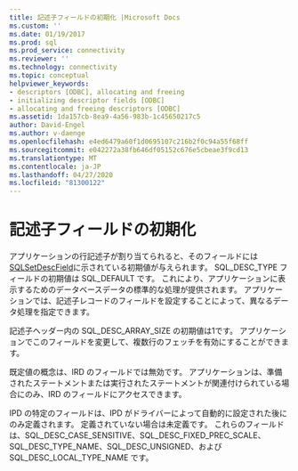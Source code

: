 ```yaml
---
title: 記述子フィールドの初期化 |Microsoft Docs
ms.custom: ''
ms.date: 01/19/2017
ms.prod: sql
ms.prod_service: connectivity
ms.reviewer: ''
ms.technology: connectivity
ms.topic: conceptual
helpviewer_keywords:
- descriptors [ODBC], allocating and freeing
- initializing descriptor fields [ODBC]
- allocating and freeing descriptors [ODBC]
ms.assetid: 1da157cb-8ea9-4a56-983b-1c45650217c5
author: David-Engel
ms.author: v-daenge
ms.openlocfilehash: e4ed6479a60f1d0695107c216b2f0c94a55f68ff
ms.sourcegitcommit: e042272a38fb646df05152c676e5cbeae3f9cd13
ms.translationtype: MT
ms.contentlocale: ja-JP
ms.lasthandoff: 04/27/2020
ms.locfileid: "81300122"
---
```

# <a name="initialization-of-descriptor-fields"></a>記述子フィールドの初期化
アプリケーションの行記述子が割り当てられると、そのフィールドには[SQLSetDescField](../../../odbc/reference/syntax/sqlsetdescfield-function.md)に示されている初期値が与えられます。 SQL_DESC_TYPE フィールドの初期値は SQL_DEFAULT です。 これにより、アプリケーションに表示するためのデータベースデータの標準的な処理が提供されます。 アプリケーションでは、記述子レコードのフィールドを設定することによって、異なるデータ処理を指定できます。  
  
 記述子ヘッダー内の SQL_DESC_ARRAY_SIZE の初期値は1です。 アプリケーションでこのフィールドを変更して、複数行のフェッチを有効にすることができます。  
  
 既定値の概念は、IRD のフィールドでは無効です。 アプリケーションは、準備されたステートメントまたは実行されたステートメントが関連付けられている場合にのみ、IRD のフィールドにアクセスできます。  
  
 IPD の特定のフィールドは、IPD がドライバーによって自動的に設定された後にのみ定義されます。 定義されていない場合は未定義です。 これらのフィールドは、SQL_DESC_CASE_SENSITIVE、SQL_DESC_FIXED_PREC_SCALE、SQL_DESC_TYPE_NAME、SQL_DESC_UNSIGNED、および SQL_DESC_LOCAL_TYPE_NAME です。
